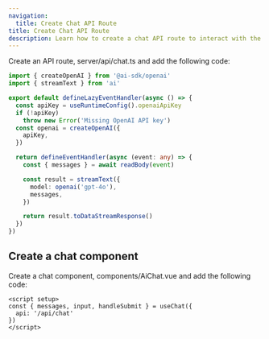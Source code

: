 ```yaml
---
navigation:
  title: Create Chat API Route
title: Create Chat API Route
description: Learn how to create a chat API route to interact with the Vercel AI SDK.
---
```


Create an API route, server/api/chat.ts and add the following code:

```ts [server/api/chat.ts]
import { createOpenAI } from '@ai-sdk/openai'
import { streamText } from 'ai'

export default defineLazyEventHandler(async () => {
  const apiKey = useRuntimeConfig().openaiApiKey
  if (!apiKey)
    throw new Error('Missing OpenAI API key')
  const openai = createOpenAI({
    apiKey,
  })

  return defineEventHandler(async (event: any) => {
    const { messages } = await readBody(event)

    const result = streamText({
      model: openai('gpt-4o'),
      messages,
    })

    return result.toDataStreamResponse()
  })
})
```

## Create a chat component

Create a chat component, components/AiChat.vue and add the following code:

```vue [components/AiChat.vue]
<script setup>
const { messages, input, handleSubmit } = useChat({
  api: '/api/chat'
})
</script>
```
